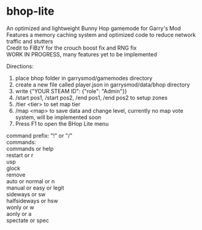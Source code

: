 # bhop-lite
An optimized and lightweight Bunny Hop gamemode for Garry's Mod<br/>
Features a memory caching system and optimized code to reduce network traffic and stutters<br/>
Credit to FiBzY for the crouch boost fix and RNG fix<br/>
WORK IN PROGRESS, many features yet to be implemented<br/>

Directions:
1. place bhop folder in garrysmod/gamemodes directory
2. create a new file called player.json in garrysmod/data/bhop directory
3. write {"YOUR STEAM ID": {"role": "Admin"}}
5. /start pos1, /start pos2, /end pos1, /end pos2 to setup zones
6. /tier \<tier\> to set map tier
7. /map \<map\> to save data and change level, currently no map vote system, will be implemented soon
8. Press F1 to open the BHop Lite menu

command prefix: "!" or "/"<br/>
commands:<br/>
commands or help<br/>
restart or r<br/>
usp<br/>
glock<br/>
remove<br/>
auto or normal or n<br/>
manual or easy or legit<br/>
sideways or sw<br/>
halfsideways or hsw<br/>
wonly or w<br/>
aonly or a<br/>
spectate or spec
